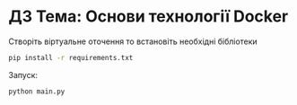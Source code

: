 # ДЗ Тема: Основи технології Docker

Створіть віртуальне оточення то встановіть необхідні бібліотеки

```bash
pip install -r requirements.txt
```

Запуск:

```bash
python main.py
```
